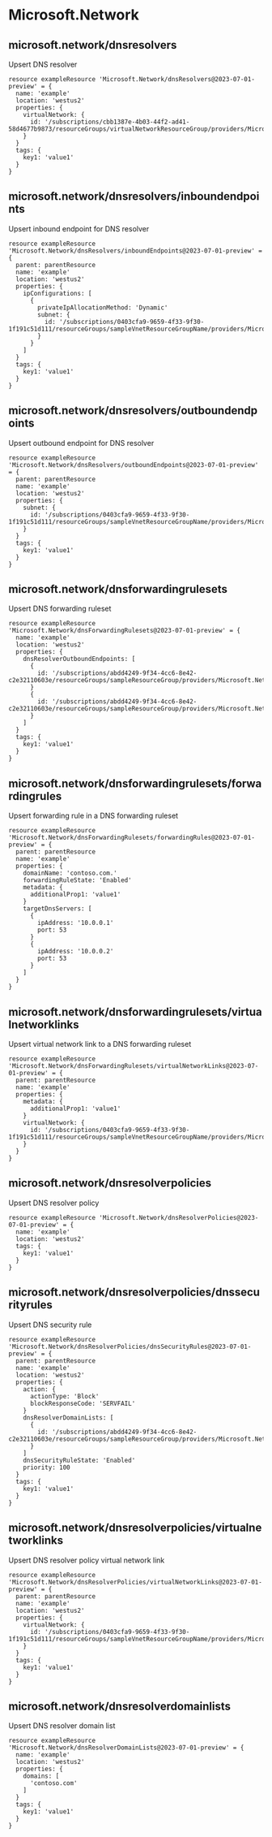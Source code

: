 # Microsoft.Network

## microsoft.network/dnsresolvers

Upsert DNS resolver
```bicep
resource exampleResource 'Microsoft.Network/dnsResolvers@2023-07-01-preview' = {
  name: 'example'
  location: 'westus2'
  properties: {
    virtualNetwork: {
      id: '/subscriptions/cbb1387e-4b03-44f2-ad41-58d4677b9873/resourceGroups/virtualNetworkResourceGroup/providers/Microsoft.Network/virtualNetworks/sampleVirtualNetwork'
    }
  }
  tags: {
    key1: 'value1'
  }
}
```

## microsoft.network/dnsresolvers/inboundendpoints

Upsert inbound endpoint for DNS resolver
```bicep
resource exampleResource 'Microsoft.Network/dnsResolvers/inboundEndpoints@2023-07-01-preview' = {
  parent: parentResource 
  name: 'example'
  location: 'westus2'
  properties: {
    ipConfigurations: [
      {
        privateIpAllocationMethod: 'Dynamic'
        subnet: {
          id: '/subscriptions/0403cfa9-9659-4f33-9f30-1f191c51d111/resourceGroups/sampleVnetResourceGroupName/providers/Microsoft.Network/virtualNetworks/sampleVirtualNetwork/subnets/sampleSubnet'
        }
      }
    ]
  }
  tags: {
    key1: 'value1'
  }
}
```

## microsoft.network/dnsresolvers/outboundendpoints

Upsert outbound endpoint for DNS resolver
```bicep
resource exampleResource 'Microsoft.Network/dnsResolvers/outboundEndpoints@2023-07-01-preview' = {
  parent: parentResource 
  name: 'example'
  location: 'westus2'
  properties: {
    subnet: {
      id: '/subscriptions/0403cfa9-9659-4f33-9f30-1f191c51d111/resourceGroups/sampleVnetResourceGroupName/providers/Microsoft.Network/virtualNetworks/sampleVirtualNetwork/subnets/sampleSubnet'
    }
  }
  tags: {
    key1: 'value1'
  }
}
```

## microsoft.network/dnsforwardingrulesets

Upsert DNS forwarding ruleset
```bicep
resource exampleResource 'Microsoft.Network/dnsForwardingRulesets@2023-07-01-preview' = {
  name: 'example'
  location: 'westus2'
  properties: {
    dnsResolverOutboundEndpoints: [
      {
        id: '/subscriptions/abdd4249-9f34-4cc6-8e42-c2e32110603e/resourceGroups/sampleResourceGroup/providers/Microsoft.Network/dnsResolvers/sampleDnsResolver/outboundEndpoints/sampleOutboundEndpoint0'
      }
      {
        id: '/subscriptions/abdd4249-9f34-4cc6-8e42-c2e32110603e/resourceGroups/sampleResourceGroup/providers/Microsoft.Network/dnsResolvers/sampleDnsResolver/outboundEndpoints/sampleOutboundEndpoint1'
      }
    ]
  }
  tags: {
    key1: 'value1'
  }
}
```

## microsoft.network/dnsforwardingrulesets/forwardingrules

Upsert forwarding rule in a DNS forwarding ruleset
```bicep
resource exampleResource 'Microsoft.Network/dnsForwardingRulesets/forwardingRules@2023-07-01-preview' = {
  parent: parentResource 
  name: 'example'
  properties: {
    domainName: 'contoso.com.'
    forwardingRuleState: 'Enabled'
    metadata: {
      additionalProp1: 'value1'
    }
    targetDnsServers: [
      {
        ipAddress: '10.0.0.1'
        port: 53
      }
      {
        ipAddress: '10.0.0.2'
        port: 53
      }
    ]
  }
}
```

## microsoft.network/dnsforwardingrulesets/virtualnetworklinks

Upsert virtual network link to a DNS forwarding ruleset
```bicep
resource exampleResource 'Microsoft.Network/dnsForwardingRulesets/virtualNetworkLinks@2023-07-01-preview' = {
  parent: parentResource 
  name: 'example'
  properties: {
    metadata: {
      additionalProp1: 'value1'
    }
    virtualNetwork: {
      id: '/subscriptions/0403cfa9-9659-4f33-9f30-1f191c51d111/resourceGroups/sampleVnetResourceGroupName/providers/Microsoft.Network/virtualNetworks/sampleVirtualNetwork'
    }
  }
}
```

## microsoft.network/dnsresolverpolicies

Upsert DNS resolver policy
```bicep
resource exampleResource 'Microsoft.Network/dnsResolverPolicies@2023-07-01-preview' = {
  name: 'example'
  location: 'westus2'
  tags: {
    key1: 'value1'
  }
}
```

## microsoft.network/dnsresolverpolicies/dnssecurityrules

Upsert DNS security rule
```bicep
resource exampleResource 'Microsoft.Network/dnsResolverPolicies/dnsSecurityRules@2023-07-01-preview' = {
  parent: parentResource 
  name: 'example'
  location: 'westus2'
  properties: {
    action: {
      actionType: 'Block'
      blockResponseCode: 'SERVFAIL'
    }
    dnsResolverDomainLists: [
      {
        id: '/subscriptions/abdd4249-9f34-4cc6-8e42-c2e32110603e/resourceGroups/sampleResourceGroup/providers/Microsoft.Network/dnsResolverDomainLists/sampleDnsResolverDomainList'
      }
    ]
    dnsSecurityRuleState: 'Enabled'
    priority: 100
  }
  tags: {
    key1: 'value1'
  }
}
```

## microsoft.network/dnsresolverpolicies/virtualnetworklinks

Upsert DNS resolver policy virtual network link
```bicep
resource exampleResource 'Microsoft.Network/dnsResolverPolicies/virtualNetworkLinks@2023-07-01-preview' = {
  parent: parentResource 
  name: 'example'
  location: 'westus2'
  properties: {
    virtualNetwork: {
      id: '/subscriptions/0403cfa9-9659-4f33-9f30-1f191c51d111/resourceGroups/sampleVnetResourceGroupName/providers/Microsoft.Network/virtualNetworks/sampleVirtualNetwork'
    }
  }
  tags: {
    key1: 'value1'
  }
}
```

## microsoft.network/dnsresolverdomainlists

Upsert DNS resolver domain list
```bicep
resource exampleResource 'Microsoft.Network/dnsResolverDomainLists@2023-07-01-preview' = {
  name: 'example'
  location: 'westus2'
  properties: {
    domains: [
      'contoso.com'
    ]
  }
  tags: {
    key1: 'value1'
  }
}
```
